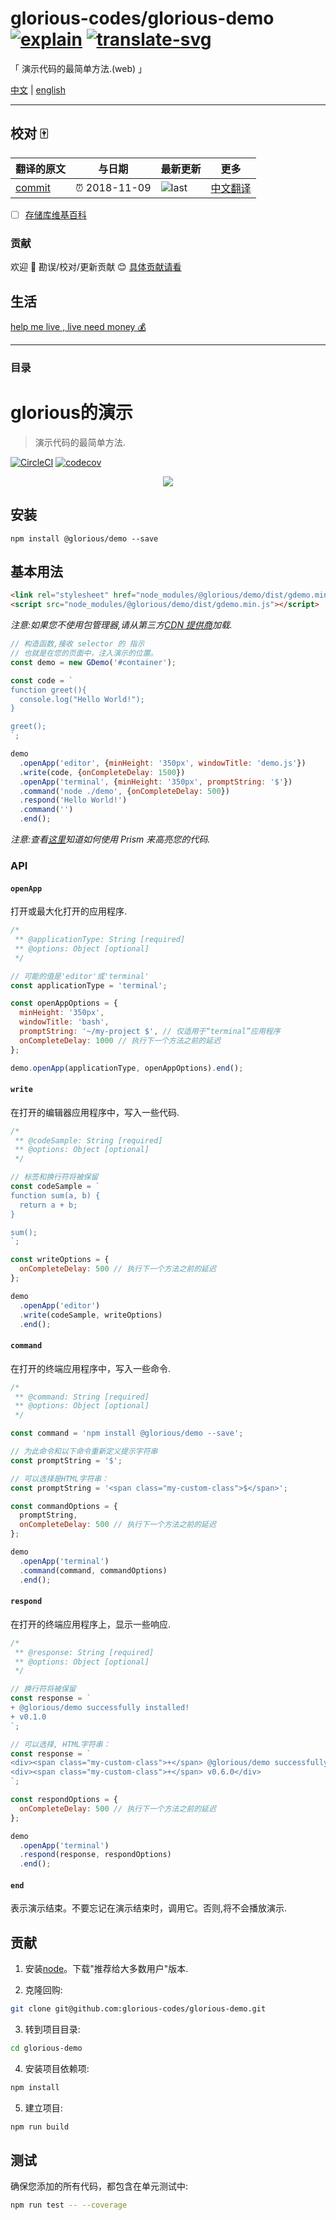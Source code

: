# glorious-codes/glorious-demo [![explain]][source] [![translate-svg]][translate-list]

<!-- [![size-img]][size] -->

[explain]: http://llever.com/explain.svg
[source]: https://github.com/chinanf-boy/Source-Explain
[translate-svg]: http://llever.com/translate.svg
[translate-list]: https://github.com/chinanf-boy/chinese-translate-list
[size-img]: https://packagephobia.now.sh/badge?p=Name
[size]: https://packagephobia.now.sh/result?p=Name

「 演示代码的最简单方法.(web) 」

[中文](./readme.md) | [english](https://github.com/glorious-codes/glorious-demo)

---

## 校对 🀄️

<!-- doc-templite START generated -->
<!-- repo = 'glorious-codes/glorious-demo' -->
<!-- commit = '5d43a5166803eba6fc5525979f6441569793332b' -->
<!-- time = '2018-11-09' -->

| 翻译的原文 | 与日期        | 最新更新 | 更多                       |
| ---------- | ------------- | -------- | -------------------------- |
| [commit]   | ⏰ 2018-11-09 | ![last]  | [中文翻译][translate-list] |

[last]: https://img.shields.io/github/last-commit/glorious-codes/glorious-demo.svg
[commit]: https://github.com/glorious-codes/glorious-demo/tree/5d43a5166803eba6fc5525979f6441569793332b

<!-- doc-templite END generated -->

- [ ] [存储库维基百科](https://github.com/chinanf-boy/glorious-demo-zh/wiki)

### 贡献

欢迎 👏 勘误/校对/更新贡献 😊 [具体贡献请看](https://github.com/chinanf-boy/chinese-translate-list#贡献)

## 生活

[help me live , live need money 💰](https://github.com/chinanf-boy/live-need-money)

---

### 目录

<!-- START doctoc -->
<!-- END doctoc -->

# glorious的演示

> 演示代码的最简单方法.

[![CircleCI](https://circleci.com/gh/glorious-codes/glorious-demo.svg?style=svg)](https://circleci.com/gh/glorious-codes/glorious-demo)
[![codecov](https://codecov.io/gh/glorious-codes/glorious-demo/branch/master/graph/badge.svg)](https://codecov.io/gh/glorious-codes/glorious-demo)

<p align="center">
  <img src="https://user-images.githubusercontent.com/4738687/44633197-01fa4900-a95e-11e8-9b53-66e9043e2533.gif" />
</p>

## 安装

```
npm install @glorious/demo --save
```

## 基本用法

```html
<link rel="stylesheet" href="node_modules/@glorious/demo/dist/gdemo.min.css" />
<script src="node_modules/@glorious/demo/dist/gdemo.min.js"></script>
```

_注意:如果您不使用包管理器,请从第三方[CDN 提供商](https://github.com/rafaelcamargo/glorious-demo/wiki/CDN-Providers)加载._

```javascript
// 构造函数,接收 selector 的 指示
// 也就是在您的页面中，注入演示的位置。
const demo = new GDemo('#container');

const code = `
function greet(){
  console.log("Hello World!");
}

greet();
`;

demo
  .openApp('editor', {minHeight: '350px', windowTitle: 'demo.js'})
  .write(code, {onCompleteDelay: 1500})
  .openApp('terminal', {minHeight: '350px', promptString: '$'})
  .command('node ./demo', {onCompleteDelay: 500})
  .respond('Hello World!')
  .command('')
  .end();
```

_注意:查看[这里](https://github.com/rafaelcamargo/glorious-demo/wiki/Syntax-highlight)知道如何使用 Prism 来高亮您的代码._

### API

#### `openApp`

打开或最大化打开的应用程序.

```javascript
/*
 ** @applicationType: String [required]
 ** @options: Object [optional]
 */

// 可能的值是'editor'或'terminal'
const applicationType = 'terminal';

const openAppOptions = {
  minHeight: '350px',
  windowTitle: 'bash',
  promptString: '~/my-project $', // 仅适用于“terminal”应用程序
  onCompleteDelay: 1000 // 执行下一个方法之前的延迟
};

demo.openApp(applicationType, openAppOptions).end();
```

#### `write`

在打开的编辑器应用程序中，写入一些代码.

```javascript
/*
 ** @codeSample: String [required]
 ** @options: Object [optional]
 */

// 标签和换行符将被保留
const codeSample = `
function sum(a, b) {
  return a + b;
}

sum();
`;

const writeOptions = {
  onCompleteDelay: 500 // 执行下一个方法之前的延迟
};

demo
  .openApp('editor')
  .write(codeSample, writeOptions)
  .end();
```

#### `command`

在打开的终端应用程序中，写入一些命令.

```javascript
/*
 ** @command: String [required]
 ** @options: Object [optional]
 */

const command = 'npm install @glorious/demo --save';

// 为此命令和以下命令重新定义提示字符串
const promptString = '$';

// 可以选择是HTML字符串：
const promptString = '<span class="my-custom-class">$</span>';

const commandOptions = {
  promptString,
  onCompleteDelay: 500 // 执行下一个方法之前的延迟
};

demo
  .openApp('terminal')
  .command(command, commandOptions)
  .end();
```

#### `respond`

在打开的终端应用程序上，显示一些响应.

```javascript
/*
 ** @response: String [required]
 ** @options: Object [optional]
 */

// 换行符将被保留
const response = `
+ @glorious/demo successfully installed!
+ v0.1.0
`;

// 可以选择, HTML字符串：
const response = `
<div><span class="my-custom-class">+</span> @glorious/demo successfully installed!</div>
<div><span class="my-custom-class">+</span> v0.6.0</div>
`;

const respondOptions = {
  onCompleteDelay: 500 // 执行下一个方法之前的延迟
};

demo
  .openApp('terminal')
  .respond(response, respondOptions)
  .end();
```

#### `end`

表示演示结束。不要忘记在演示结束时，调用它。否则,将不会播放演示.

## 贡献

1.  安装[node](https://nodejs.org/en/)。下载"推荐给大多数用户"版本.

2.  克隆回购:

```bash
git clone git@github.com:glorious-codes/glorious-demo.git
```

3.  转到项目目录:

```bash
cd glorious-demo
```

4.  安装项目依赖项:

```bash
npm install
```

5.  建立项目:

```bash
npm run build
```

## 测试

确保您添加的所有代码，都包含在单元测试中:

```bash
npm run test -- --coverage
```
